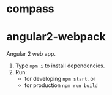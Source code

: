 # compass

# angular2-webpack

Angular 2 web app.

1) Type `npm i` to install dependencies.
2) Run:
	* for developing `npm start`.
	or
	* for production `npm run build`
